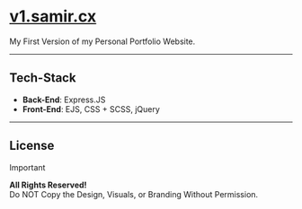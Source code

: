 # [v1.samir.cx](https://v1.samir.cx)
My First Version of my Personal Portfolio Website.

---

## Tech-Stack

- **Back-End**: Express.JS
- **Front-End**: EJS, CSS + SCSS, jQuery

---

## License

> [!IMPORTANT]
> **All Rights Reserved!**  
> Do NOT Copy the Design, Visuals, or Branding Without Permission.
